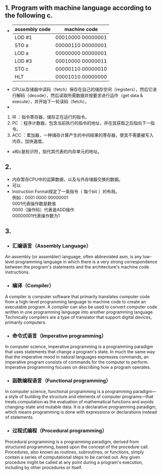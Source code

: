 ## 1. Program with machine language according to the following c.
*  assembly code | machine code  
    -|-
    LOD #1|00010000 00000001
    STO a|00000110 00000001
    LOD a|00000000 00000001
    LOD #3|00010000 00000011
    STO c|00000110 00000010
    HLT|00001010 00000000
* CPU从存储器中读码（fetch）保存在自己的储存空间（registers），然后它进行解码（decode），然后读取所需数据并按要求进行运作（get data & execute），并开始下一轮读码（fetch）。
* 
1. IR ：指令寄存器，储存正在运行的指令。
2. PC ：程序计数器，包含当前执行的指令的地址，并在其获取之后指向下一指令。
3. ACC ：累加器，一种储存计算产生的中间结果的寄存器，使其不需要被写入内存，加快速度。
* a和c是标识符，指代其代表的内存单元的地址。

## 2. 
* 内存暂存CPU中的运算数据，以及与外存储器交换的数据。
* 可以
* Instruction Format规定了一条指令（ 每个bit ）的布局。  
例如：0001 0000 00000001  
0001代表操作数是数值  
0000（操作码）代表是ADD操作  
00000001代表操作数为1  

## 3. 
* ### 汇编语言（Assembly Language）  
An assembly (or assembler) language, often abbreviated asm, is any low-level programming language in which there is a very strong correspondence between the program's statements and the architecture's machine code instructions.
* ### 编译（Compiler）  
A compiler is computer software that primarily translates computer code from a high-level programming language to machine code to create an executable program. A compiler can also be used to convert computer code written in one programming language into another programming language. Technically compilers are a type of translator that support digital devices, primarily computers.
* ### 命令式语言（Imperative programming）  
In computer science, imperative programming is a programming paradigm that uses statements that change a program's state. In much the same way that the imperative mood in natural languages expresses commands, an imperative program consists of commands for the computer to perform. Imperative programming focuses on describing how a program operates.
* ### 函数编程语言（Functional programming）  
In computer science, functional programming is a programming paradigm—a style of building the structure and elements of computer programs—that treats computation as the evaluation of mathematical functions and avoids changing-state and mutable data. It is a declarative programming paradigm, which means programming is done with expressions or declarations instead of statements.
* ### 过程式编程（Procedural programming）
Procedural programming is a programming paradigm, derived from structured programming, based upon the concept of the procedure call. Procedures, also known as routines, subroutines, or functions, simply contain a series of computational steps to be carried out. Any given procedure might be called at any point during a program's execution, including by other procedures or itself.


